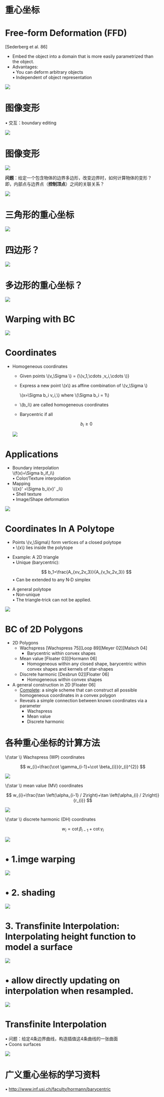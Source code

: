 # 重心坐标     


# Free‐form Deformation (FFD)    
[Sederberg et al. 86]


* Embed the object into a domain that is more easily parametrized than the object.     
* Advantages:      
• You can deform arbitrary objects    
• Independent of object representation     

![](../assets/离散14.png)    


# 图像变形    

• 交互：boundary editing    

![](../assets/离散15.png)    


# 图像变形     

![](../assets/离散16.png)    

**问题**：给定一个包含物体的边界多边形，改变边界时，如何计算物体的变形？      
即，内部点与边界点（**控制顶点**）之间的关联关系？     

![](../assets/离散17.png)    



# 三角形的重心坐标     

![](../assets/离散18.png)    


# 四边形？   

![](../assets/离散19.png)    

# 多边形的重心坐标？   

![](../assets/离散20.png)    


# Warping with BC      

![](../assets/离散21.png)    


# Coordinates    

 - Homogeneous coordinates
    - Given points \\(v_\Sigma \\) = {\\(v_1,\cdots ,v_i,\cdots \\)}    
    - Express a new point \\(x\\) as affine combination of \\(v_\Sigma \\)    

         \\(x=\Sigma b_i v_i,\\) where \\(\Sigma b_i = 1\\)    

    - \\(b_i\\) are called homogeneous coordinates      
    - Barycentric if all       

   $$
   b_i \ge 0
   $$

    ![](../assets/离散22.png)    

# Applications    

* Boundary interpolation    
\\(f(x)=\Sigma b_if_i\\)     
• Color/Texture interpolation      
* Mapping     
\\({x}' =\Sigma b_i{v}' _i\\)     
• Shell texture      
• Image/Shape deformation     

![](../assets/离散23.png)    



# Coordinates In A Polytope     

* Points \\(v_\Sigma\\) form vertices of a closed polytope     
• \\(x\\) lies inside the polytope     

* Example: A 2D triangle     
• Unique (barycentric):     

  $$
  b_1=\frac{A_{xv_2v_3}}{A_{v_1v_2v_3}} 
  $$
• Can be extended to any N‐D simplex        
* A general polytope     
• Non‐unique      
• The triangle‐trick can not be applied.       

![](../assets/离散24.png)    




# BC of 2D Polygons   

 -  2D Polygons     
    - Wachspress [Wachspress 75][Loop 89][Meyer 02][Malsch 04]    
      - Barycentric within convex shapes      
    - Mean value [Floater 03][Hormann 06]      
      - Homogeneous within any closed shape, barycentric within convex shapes and kernels of star‐shapes      
    - Discrete harmonic [Desbrun 02][Floater 06]     
      - Homogeneous within convex shapes     
 - A general construction in 2D [Floater 06]      
    - <u>Complete</u>: a single scheme that can construct all possible homogeneous coordinates in a convex polygon      
    - Reveals a simple connection between known coordinates via a parameter        
      - Wachspress      
      - Mean value       
      - Discrete harmonic     


# 各种重心坐标的计算方法     

\\(\star \\) Wachspress (WP) coordinates    

$$
w_{i}=\frac{\cot \gamma_{i-1}+\cot \beta_{i}}{r_{i}^{2}}
$$

![](../assets/离散40.png)    

\\(\star \\) mean value (MV) coordinates     

$$
w_{i}=\frac{\tan \left(\alpha_{i-1} / 2\right)+\tan \left(\alpha_{i} / 2\right)}{r_{i}}
$$

![](../assets/离散41.png)    


\\(\star \\) discrete harmonic (DH) coordinates     

$$
w_{i}=\cot \beta_{i-1}+\cot \gamma_{i}
$$

![](../assets/离散42.png)    







# • 1.imge warping     

![](../assets/离散26.png)    


# • 2. shading     

![](../assets/离散27.png)    


# 3. Transfinite Interpolation: Interpolating height function to model a surface    

![](../assets/离散28.png)    


# • allow directly updating on interpolation when resampled.     

![](../assets/离散29-1.png)     


# Transfinite Interpolation    
 
• 问题：给定4条边界曲线，构造插值这4条曲线的一张曲面     
• Coons surfaces      

![](../assets/离散30.png)     



# 广义重心坐标的学习资料   

• <http://www.inf.usi.ch/faculty/hormann/barycentric>     